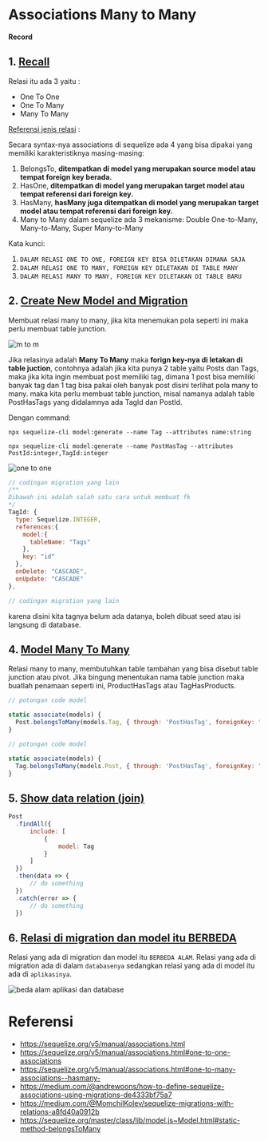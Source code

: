 # Associations Many to Many

**Record**

## 1. [Recall](https://sequelize.org/v5/manual/associations.html)
Relasi itu ada 3 yaitu :
- One To One
- One To Many
- Many To Many

[Referensi jenis relasi](https://database.guide/the-3-types-of-relationships-in-database-design/) :

Secara syntax-nya associations di sequelize ada 4 yang bisa dipakai yang memiliki karakteristiknya masing-masing:
1. BelongsTo, **ditempatkan di model yang merupakan source model atau tempat foreign key berada.**
2. HasOne, **ditempatkan di model yang merupakan target model atau tempat referensi dari foreign key.**
3. HasMany, **hasMany juga ditempatkan di model yang merupakan target model atau tempat referensi dari foreign key.**
4. Many to Many dalam sequelize ada 3 mekanisme: Double One-to-Many, Many-to-Many, Super Many-to-Many

Kata kunci:
1. `DALAM RELASI ONE TO ONE, FOREIGN KEY BISA DILETAKAN DIMANA SAJA`
2. `DALAM RELASI ONE TO MANY, FOREIGN KEY DILETAKAN DI TABLE MANY`
3. `DALAM RELASI MANY TO MANY, FOREIGN KEY DILETAKAN DI TABLE BARU`

## 2. [Create New Model and Migration](https://sequelize.org/master/manual/migrations.html#migration-skeleton)

Membuat relasi many to many, jika kita menemukan pola seperti ini maka perlu membuat table junction.

![m to m](./images/mtomv4.png)

Jika relasinya adalah **Many To Many** maka **forign key-nya di letakan di table juction**, contohnya adalah jika kita punya 2 table yaitu Posts dan Tags, maka jika kita ingin membuat post memiliki tag, dimana 1 post bisa memiliki banyak tag dan 1 tag bisa pakai oleh banyak post disini terlihat pola many to many. maka kita perlu membuat table junction, misal namanya adalah table PostHasTags yang didalamnya ada TagId dan PostId.

Dengan command: 

```npx sequelize-cli model:generate --name Tag --attributes name:string```

```npx sequelize-cli model:generate --name PostHasTag --attributes PostId:integer,TagId:integer```

![one to one](./images/mtomv5.png)

```js
// codingan migration yang lain
/**
Dibawah ini adalah salah satu cara untuk membuat fk
*/
TagId: {
  type: Sequelize.INTEGER,
  references:{
    model:{
      tableName: "Tags"
    },
    key: "id"
  },
  onDelete: "CASCADE",
  onUpdate: "CASCADE"
},

// codingan migration yang lain
```

karena disini kita tagnya belum ada datanya, boleh dibuat seed atau isi langsung di database.

## 4. [Model Many To Many](https://sequelize.org/v5/manual/associations.html#belongs-to-many-associations)
Relasi many to many, membutuhkan table tambahan yang bisa disebut table junction atau pivot. Jika bingung menentukan nama table junction maka buatlah penamaan seperti ini, ProductHasTags atau TagHasProducts. 

```js
// potongan code model

static associate(models) {
  Post.belongsToMany(models.Tag, { through: 'PostHasTag', foreignKey: "PostId" });
}

```

```js
// potongan code model

static associate(models) {
  Tag.belongsToMany(models.Post, { through: 'PostHasTag', foreignKey: "TagId" });
}

```

## 5. [Show data relation (join)](https://sequelize.org/v5/manual/querying.html#relations---associations)
```js
Post
  .findAll({
      include: [
          { 
              model: Tag
          }
      ]
  })
  .then(data => {
      // do something
  })
  .catch(error => {
      // do something
  })
```

## 6. [Relasi di migration dan model itu BERBEDA](https://sequelize.org/v5/manual/associations.html)

Relasi yang ada di migration dan model itu `BERBEDA ALAM`. Relasi yang ada di migration ada di dalam `databasenya` sedangkan relasi yang ada di model itu ada di `aplikasinya`.

![beda alam aplikasi dan database](./images/Screenshot_8.png)


# Referensi 
- https://sequelize.org/v5/manual/associations.html
- https://sequelize.org/v5/manual/associations.html#one-to-one-associations
- https://sequelize.org/v5/manual/associations.html#one-to-many-associations--hasmany-
- https://medium.com/@andrewoons/how-to-define-sequelize-associations-using-migrations-de4333bf75a7
- https://medium.com/@MomchilKolev/sequelize-migrations-with-relations-a8fd40a0912b
- https://sequelize.org/master/class/lib/model.js~Model.html#static-method-belongsToMany
